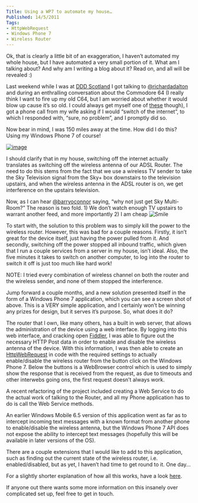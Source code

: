 ```yaml
---
Title: Using a WP7 to automate my house…
Published: 14/5/2011
Tags:
- HttpWebRequest
- Windows Phone 7
- Wireless Router
---
```


Ok, that is clearly a little bit of an exaggeration, I haven’t automated my whole house, but I have automated a very small portion of it. What am I talking about? And why am I writing a blog about it? Read on, and all will be revealed :)

Last weekend while I was at [DDD Scotland](http://www.gep13.co.uk/blog/a-review-of-dddscot-by-a-dddscot-virgin) I got talking to [@richardadalton](http://twitter.com/#!/richardadalton) and during an enthralling conversation about the Commodore 64 (I really think I want to fire up my old C64, but I am worried about whether it would blow up cause it’s so old. I could always get myself one of [these](http://www.commodoreusa.net/CUSA_C64.aspx) though), I got a phone call from my wife asking if I would “switch of the internet”, to which I responded with, “sure, no problem”, and I promptly did so. 

Now bear in mind, I was 150 miles away at the time. How did I do this? Using my Windows Phone 7 of course! 

[![image](http://www.gep13.co.uk/blog/wp-content/uploads/2011/05/image_thumb3.png)](http://www.gep13.co.uk/blog/wp-content/uploads/2011/05/image3.png)

I should clarify that in my house, switching off the internet actually translates as switching off the wireless antenna of our ADSL Router. The need to do this stems from the fact that we use a wireless TV sender to take the Sky Television signal from the Sky+ box downstairs to the television upstairs, and when the wireless antenna in the ADSL router is on, we get interference on the upstairs television.

Now, as I can hear [@barryoconnor](http://twitter.com/#!/barryoconnor) saying, “why not just get Sky Multi-Room?” The reason is two fold. 1) We don’t watch enough TV upstairs to warrant another feed, and more importantly 2) I am cheap ![Smile](http://www.gep13.co.uk/blog/wp-content/uploads/2011/05/wlEmoticon-smile1.png)

To start with, the solution to this problem was to simply kill the power to the wireless router. However, this was bad for a couple reasons. Firstly, it isn’t great for the device itself, just having the power pulled from it. And secondly, switching off the power stopped all inbound traffic, which given that I run a couple services from a server in my house, isn’t ideal. Also, the five minutes it takes to switch on another computer, to log into the router to switch it off is just too much like hard work!

NOTE: I tried every combination of wireless channel on both the router and the wireless sender, and none of them stopped the interference.

Jump forward a couple months, and a new solution presented itself in the form of a Windows Phone 7 application, which you can see a screen shot of above. This is a VERY simple application, and I certainly won’t be winning any prizes for design, but it serves it’s purpose. So, what does it do?

The router that I own, like many others, has a built in web server, that allows the administration of the device using a web interface. By logging into this web interface, and cracking open [Fiddler](http://www.fiddler2.com/fiddler2/), I was able to figure out the necessary HTTP Post data in order to enable and disable the wireless antenna of the device. With this information, I was then able to create an [HttpWebRequest](http://msdn.microsoft.com/en-us/library/system.net.httpwebrequest.aspx) in code with the required settings to actually enable/disable the wireless router from the button click on the Windows Phone 7. Below the buttons is a WebBrowser control which is used to simply show the response that is received from the request, as due to timeouts and other interwebs going ons, the first request doesn’t always work.

A recent refactoring of the project included creating a Web Service to do the actual work of talking to the Router, and all my Phone application has to do is call the Web Service methods.

An earlier Windows Mobile 6.5 version of this application went as far as to intercept incoming text messages with a known format from another phone to enable/disable the wireless antenna, but the Windows Phone 7 API does not expose the ability to intercept text messages (hopefully this will be available in later versions of the OS).

There are a couple extensions that I would like to add to this application, such as finding out the current state of the wireless router, i.e. enabled/disabled, but as yet, I haven’t had time to get round to it. One day…

For a slightly shorter explanation of how all this works, have a look [here](http://www.tweetdeck.com/twitter/richardadalton/~PAHAI).

If anyone out there wants some more information on this insanely over complicated set up, feel free to get in touch.
